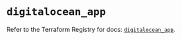 # `digitalocean_app`

Refer to the Terraform Registry for docs: [`digitalocean_app`](https://registry.terraform.io/providers/digitalocean/digitalocean/2.52.0/docs/resources/app).
